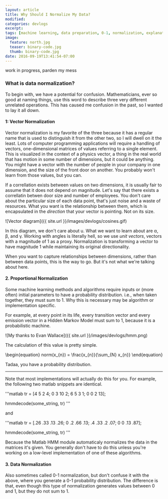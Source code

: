 ```yaml
---
layout: article
title: Why Should I Normalize My Data?
modified:
categories: devlogs
excerpt:
tags: [machine learning, data preparation, 0-1, normalization, explanations]
image:
  feature: north.jpg
  teaser: binary-code.jpg
  thumb: binary-code.jpg
date: 2016-09-19T13:41:54-07:00
---
```


work in progress, parden my mess

### What is data normalization?

To begin with, we have a potential for confusion. Mathematicians, ever so good at naming things, use this word to describe three very different unrelated operations. This has caused me confusion in the past, so I wanted to lay it all down. 

#### 1: Vector Normalization

Vector normalization is my favorite of the three because it has a regular name that is used to distinguish it from the other two, so I will dwell on it the least. Lots of computer programming applications will require a handling of vectors, one-dimensional matrices of values referring to a single element. This is visualized in the context of a physics vector, a thing in the real world that has motion in some number of dimensions, but it could be anything. You might have a vector with the number of people in your company in one dimension, and the size of the front door on another. You probably won't learn from those values, but you can. 

If a correllation exists between values on two dimensions, it is usually fair to assume that it does not depend on magnitude. Let's say that there exists a correllatin betwen door size and number of employees. You don't care about the particular size of each data point, that's just noise and a waste of resources. What you want is the relationship between them, which is encapsulated in the *direction* that your vector is pointing. Not on its size. 

![Vector diagram]({{ site.url }}/images/devlogs/cosines.gif)

In this diagram, we don't care about u. What we want to learn about are α, β, and γ. Working with angles is literally hell, so we use *unit vectors*, vectors with a magnitude of 1 as a proxy. Normalization is transforming a vector to have magnitude 1 while maintaining its original directionality. 

When you want to capture relationships between dimensions, rather than between data points, this is the way to go. But it's not what we're talking about here. 


#### 2. Proportional Normalization

Some machine learning methods and algorithms require inputs or (more often) initial parameters to have a probability distribution. i.e., when taken together, they must sum to 1. Why this is necessary may be algorithm or implementation specific. 

For example, at every point in its life, every transition vector and every emission vector in a Hidden Markov Model must sum to 1, because it is a probabilistic machine. 

![My thanks to Evan Wallace]({{ site.url }}/images/devlogs/hmm.png)

The calculation of this value is pretty simple. 

<div>
\begin{equation}
	norm(x_{n}) = \frac{x_{n}}{\sum_{N} x_{n}}
\end{equation}
</div>

Tadaa, you have a probability distribution. 

-----

Note that most implementations will actually do this for you. For example, the following two matlab snippets are identical. 

'''matlab
tr = [4 5 2 4;
      0 3 10 2;
      6 5 3 1;
      0 0 2 13];

hmmdecode(some_string, tr)
'''

and 

'''matlab
tr = [.26 .33 .13 .26;
      0   .2  .66 .13;
      .4  .33 .2  .07;
      0   0   .13 .87];

hmmdecode(some_string, tr)
'''

Because the Matlab HMM module automaticaly normalizes the data in the matrices it's given. You generally don't have to do this unless you're working on a low-level implementation of one of these algorithms. 


#### 3. Data Normalization

Also sometimes called 0-1 normalization, but don't confuse it with the above, where you generate a 0-1 probability distribution. The difference is that, even though this type of normalization generates values between 0 and 1, but they do not sum to 1. 

